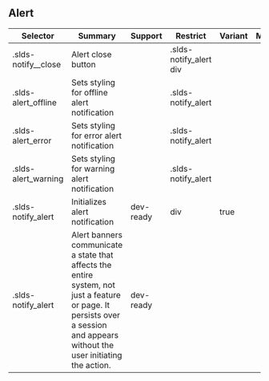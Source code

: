 

## Alert

| Selector | Summary | Support | Restrict | Variant | Modifier |
|-------|-------|-------|-------|-------|-------|
| .slds-notify__close | Alert close button |   | .slds-notify_alert div |   |   |
| .slds-alert_offline | Sets styling for offline alert notification |   | .slds-notify_alert |   |   |
| .slds-alert_error | Sets styling for error alert notification |   | .slds-notify_alert |   |   |
| .slds-alert_warning | Sets styling for warning alert notification |   | .slds-notify_alert |   |   |
| .slds-notify_alert | Initializes alert notification | dev-ready | div | true |   |
| .slds-notify_alert | Alert banners communicate a state that affects the entire system, not just a feature or page. It persists over a session and appears without the user initiating the action. | dev-ready |   |   |   |
